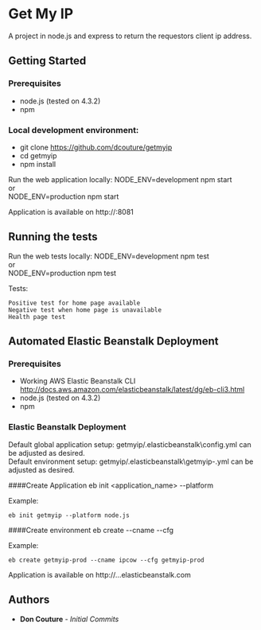 # Get My IP

A project in node.js and express to return the requestors client ip address.

## Getting Started

### Prerequisites

* node.js (tested on 4.3.2)
* npm

### Local development environment:

* git clone https://github.com/dcouture/getmyip
* cd getmyip
* npm install

Run the web application locally: 
NODE_ENV=development npm start  
or  
NODE_ENV=production npm start

Application is available on http://<ipaddress>:8081

## Running the tests

Run the web tests locally: 
NODE_ENV=development npm test  
or  
NODE_ENV=production npm test

Tests:
```
Positive test for home page available
Negative test when home page is unavailable
Health page test
```

## Automated Elastic Beanstalk Deployment

### Prerequisites

* Working AWS Elastic Beanstalk CLI http://docs.aws.amazon.com/elasticbeanstalk/latest/dg/eb-cli3.html
* node.js (tested on 4.3.2)
* npm

### Elastic Beanstalk Deployment

Default global application setup: getmyip/.elasticbeanstalk\config.yml can be adjusted as desired.  
Default environment setup: getmyip/.elasticbeanstalk\getmyip-<env>.yml can be adjusted as desired.

####Create Application
eb init <application_name> --platform <platform>  

Example:
```
eb init getmyip --platform node.js
```

####Create environment
eb create <environment> --cname <cname-prefix> --cfg <environment config file>  

Example:

```
eb create getmyip-prod --cname ipcow --cfg getmyip-prod
```
Application is available on http://<cname-prefix>.<region>..elasticbeanstalk.com 

## Authors

* **Don Couture** - *Initial Commits*
